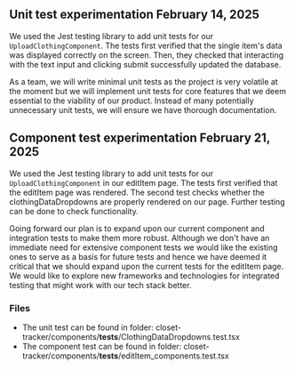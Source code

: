 ## Unit test experimentation February 14, 2025 
We used the Jest testing library to add unit tests for our `UploadClothingComponent`.
The tests first verified that the single item's data was displayed correctly on the screen. Then, they checked that interacting with the text input and clicking submit successfully updated the database.

As a team, we will write minimal unit tests as the project is very volatile at the moment but we will implement unit tests for core features that we deem essential to the viability of our product. Instead of many potentially unnecessary unit tests, we will ensure we have thorough documentation. 

## Component test experimentation February 21, 2025 
We used the Jest testing library to add unit tests for our `UploadClothingComponent` in our editItem page.
The tests first verified that the editItem page was rendered. The second test checks whether the clothingDataDropdowns are properly rendered on our page. Further testing can be done to check functionality. 

Going forward our plan is to expand upon our current component and integration tests to make them more robust. Although we don't have an immediate need for extensive component tests we would like the existing ones to serve as a basis for future tests and hence we have deemed it critical that we should expand upon the current tests for the editItem page. We would like to explore new frameworks and technologies for integrated testing that might work with our tech stack better. 

### Files

- The unit test can be found in folder: closet-tracker/components/__tests__/ClothingDataDropdowns.test.tsx
- The component test can be found in folder: closet-tracker/components/__tests__/editItem_components.test.tsx
